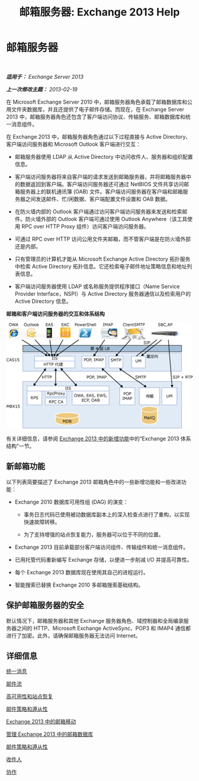 ﻿---
title: '邮箱服务器: Exchange 2013 Help'
TOCTitle: 邮箱服务器
ms:assetid: 1aacc1c9-c81b-47d4-b222-ee73956cf968
ms:mtpsurl: https://technet.microsoft.com/zh-cn/library/JJ150491(v=EXCHG.150)
ms:contentKeyID: 50490115
ms.date: 01/11/2018
mtps_version: v=EXCHG.150
ms.translationtype: HT
---

# 邮箱服务器

 

_**适用于：** Exchange Server 2013_

_**上一次修改主题：** 2013-02-19_

在 Microsoft Exchange Server 2010 中，邮箱服务器角色承载了邮箱数据库和公用文件夹数据库，并且还提供了电子邮件存储。而现在，在 Exchange Server 2013 中，邮箱服务器角色还包含了客户端访问协议、传输服务、邮箱数据库和统一消息组件。

在 Exchange 2013 中，邮箱服务器角色通过以下过程直接与 Active Directory、客户端访问服务器和 Microsoft Outlook 客户端进行交互：

  - 邮箱服务器使用 LDAP 从 Active Directory 中访问收件人、服务器和组织配置信息。

  - 客户端访问服务器将来自客户端的请求发送到邮箱服务器，并将邮箱服务器中的数据返回到客户端。客户端访问服务器还可通过 NetBIOS 文件共享访问邮箱服务器上的联机通讯簿 (OAB) 文件。客户端访问服务器在客户端和邮箱服务器之间发送邮件、忙/闲数据、客户端配置文件设置和 OAB 数据。

  - 在防火墙内部的 Outlook 客户端通过访问客户端访问服务器来发送和检索邮件。防火墙外部的 Outlook 客户端可通过使用 Outlook Anywhere（该工具使用 RPC over HTTP Proxy 组件）访问客户端访问服务器。

  - 可通过 RPC over HTTP 访问公用文件夹邮箱，而不管客户端是在防火墙外部还是内部。

  - 只有管理员的计算机才能从 Microsoft Exchange Active Directory 拓扑服务中检索 Active Directory 拓扑信息。它还检索电子邮件地址策略信息和地址列表信息。

  - 客户端访问服务器使用 LDAP 或名称服务提供程序接口（Name Service Provider Interface，NSPI）与 Active Directory 服务器通信以及检索用户的 Active Directory 信息。

**邮箱和客户端访问服务器的交互和体系结构**

![客户端访问和邮箱服务器交互](images/JJ150491.d14577bf-14f9-40fa-bd49-a92932eb003a(EXCHG.150).gif "客户端访问和邮箱服务器交互")

有关详细信息，请参阅 [Exchange 2013 中的新增功能](what-s-new-in-exchange-2013-exchange-2013-help.md)中的“Exchange 2013 体系结构”一节。

## 新邮箱功能

以下列表简要描述了 Exchange 2013 邮箱角色中的一些新增功能和一些改进功能：

  - Exchange 2010 数据库可用性组 (DAG) 的演变：
    
      - 事务日志代码已使用被动数据库副本上的深入检查点进行了重构，以实现快速故障转移。
    
      - 为了支持增强的站点恢复能力，服务器可以位于不同的位置。

  - Exchange 2013 目前承载部分客户端访问组件、传输组件和统一消息组件。

  - 已用托管代码重新编写 Exchange 存储，以便进一步削减 I/O 并提高可靠性。

  - 每个 Exchange 2013 数据库现在使用其自己的进程运行。

  - 智能搜索已替换 Exchange 2010 多邮箱搜索基础结构。

## 保护邮箱服务器的安全

默认情况下，邮箱服务器和其他 Exchange 服务器角色、域控制器和全局编录服务器之间的 HTTP、Microsoft Exchange ActiveSync、POP3 和 IMAP4 通信都进行了加密。此外，请确保邮箱服务器无法访问 Internet。

## 详细信息

[统一消息](unified-messaging-exchange-2013-help.md)

[邮件流](mail-flow-exchange-2013-help.md)

[高可用性和站点恢复](high-availability-and-site-resilience-exchange-2013-help.md)

[邮件策略和遵从性](messaging-policy-and-compliance-exchange-2013-help.md)

[Exchange 2013 中的邮箱移动](mailbox-moves-in-exchange-2013-exchange-2013-help.md)

[管理 Exchange 2013 中的邮箱数据库](manage-mailbox-databases-in-exchange-2013-exchange-2013-help.md)

[邮件策略和遵从性](messaging-policy-and-compliance-exchange-2013-help.md)

[收件人](recipients-exchange-2013-help.md)

[协作](collaboration-exchange-2013-help.md)

